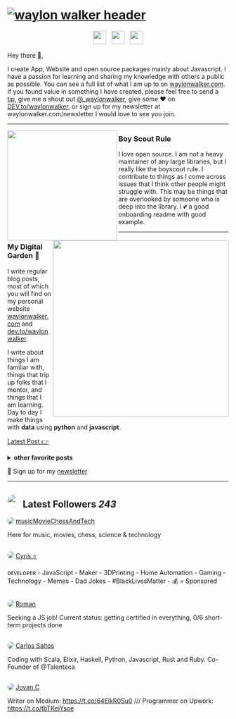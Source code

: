 # [![waylon walker header](https://firebasestorage.googleapis.com/v0/b/darshit-portfolio-android-app.appspot.com/o/Darshit%20Gajjar.png?alt=media&token=411b7ea0-9faa-4739-8047-0bacb11a996f)](http://darshitportfolio.web.app/)
<p align='center'>
<a href="https://twitter.com/_waylonwalker"><img height="30" src="https://github.com/WaylonWalker/WaylonWalker/blob/main/icon/twitter.png?raw=true"></a>&nbsp;&nbsp;
<a href="https://www.instagram.com/darshit_19981/"><img height="30" src="https://github.com/WaylonWalker/WaylonWalker/blob/main/icon/instagram.jpg?raw=true"></a>&nbsp;&nbsp;
<a href="https://www.linkedin.com/in/darshit-gajjar-532098152/"><img height="30" src="https://github.com/WaylonWalker/WaylonWalker/blob/main/icon/linkedin.png?raw=true"></a>
</p>

Hey there 👋,

I create App, Website and open source packages mainly about Javascript.  I have a passion for learning and sharing my knowledge with others a public as possible.  You can see a full list of what I am up to on [waylonwalker.com](waylonwalker.com).  If you found value in something I have created, please feel free to send a [tip](https://www.buymeacoffee.com/bBdtMQO), give me a shout out [@_waylonwalker](https://twitter.com/_waylonwalker), give some ♥ on [DEV.to/waylonwalker](https://dev.to/waylonwalker), or sign up for my newsletter  at waylonwalker.com/newsletter  I would love to see you join.
 
  ---
 
 <p>
  <img width="250" align='left' src="https://github.com/WaylonWalker/WaylonWalker/blob/main/icon/hacktoberfest.png?raw=true">
</p>
 
### Boy Scout Rule

I love open source.  I am not a heavy maintainer of any large libraries, but I really like the boyscout rule.  I contribute to things as I come across issues that I think other people might struggle with.  This may be things that are overlooked by someone who is deep into the library.  I 💕 a good onboarding readme with good example.

 ---

<p>
  <a href="https://waylonwalker.com/latest"><img width="400" align='right' src="https://waylonwalker.com/latest.png?raw=true"></a>
</p>

### My Digital Garden 🌱

I write regular blog posts, most of which you will find on my personal website [waylonwalker.com](https://waylonwalker.com) and [dev.to/waylonwalker](https://dev.to/waylonwalker).

I write about things I am familiar with, things that trip up folks that I mentor, and things that I am learning.  Day to day I make things with **data** using **python** and **javascript**. 

[Latest Post 👉](https://waylonwalker.com/latest)

<details>
 <summary><strong>other favorite posts</strong></summary>
 <a href="https://waylonwalker.com/blog/eight-years-cat/"><img width="400" src="https://waylonwalker.com/eight-years-cat.png?raw=true"></a>
 <a href="https://waylonwalker.com/blog/keyboard-driven-vscode/"><img width="400" src="https://waylonwalker.com/alt%20b.png?raw=true"></a>
 <a href="https://waylonwalker.com/blog/what-are-github-actions/"><img width="400" src="https://waylonwalker.com/what-are-github-actions.png?raw=true"></a>
 
</details>

💌 Sign up for my [newsletter](https://waylonwalker.com/newsletter/)

---

## <img height="30" style="border-radius:50%" src="https://github.com/WaylonWalker/WaylonWalker/blob/main/icon/twitter.png?raw=true"> Latest Followers _243_

<a href='https://twitter.com/movieChessTech'>
  <img style="border-radius:50%" align="left" src='https://pbs.twimg.com/profile_images/1210796823415148546/ZyNfj_v1_normal.jpg' />
</a>

<a href='https://twitter.com/movieChessTech'>
    musicMovieChessAndTech
</a>

Here for music, movies, chess, science & technology

<h2></h2><a href='https://twitter.com/sudo_overflow'>
  <img style="border-radius:50%" align="left" src='https://pbs.twimg.com/profile_images/1272109308826681344/t4XNLk9c_normal.jpg' />
</a>

<a href='https://twitter.com/sudo_overflow'>
    Cyris ⭐️
</a>

ᴅᴇᴠᴇʟᴏᴘᴇʀ - JavaScript - Maker - 3DPrinting - Home Automation - Gaming - Technology - Memes - Dad Jokes - #BlackLivesMatter - 💰 = Sponsored

<h2></h2><a href='https://twitter.com/romanjamesmirov'>
  <img style="border-radius:50%" align="left" src='https://pbs.twimg.com/profile_images/1196657278348214274/N3vIlFFo_normal.jpg' />
</a>

<a href='https://twitter.com/romanjamesmirov'>
    Roman
</a>

Seeking a JS job! Current status: getting certified in everything, 0/6 short-term projects done

<h2></h2><a href='https://twitter.com/csaltos'>
  <img style="border-radius:50%" align="left" src='https://pbs.twimg.com/profile_images/1220011932184465414/tN6G5Pbx_normal.jpg' />
</a>

<a href='https://twitter.com/csaltos'>
    Carlos Saltos
</a>

Coding with Scala, Elixir, Haskell, Python, Javascript, Rust and Ruby. Co-Founder of @Talenteca

<h2></h2><a href='https://twitter.com/CicmilJovan'>
  <img style="border-radius:50%" align="left" src='https://pbs.twimg.com/profile_images/1225691666108932097/4e_9Gar2_normal.jpg' />
</a>

<a href='https://twitter.com/CicmilJovan'>
    Jovan C
</a>

Writer on Medium: https://t.co/64ElkR0Su0 /// Programmer on Upwork: https://t.co/tbTKejYsoe

<h2></h2>

<p align='center'>
<!-- <img align='center' src="https://visitor-badge.glitch.me/badge?page_id=waylonwalker.visitor-badge"> -->
 <p/>
